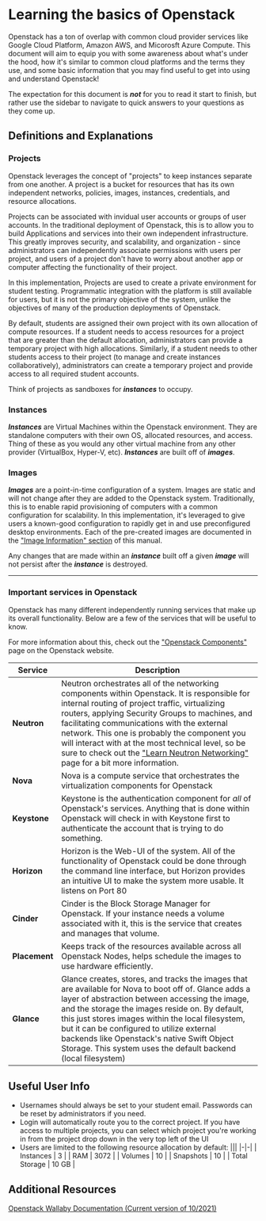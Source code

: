 # Learning the basics of Openstack
<!--This should explain what the concept of "project" is, what their first steps should be, and some of the basic components of openstack-->
Openstack has a ton of overlap with common cloud provider services like Google Cloud Platform, Amazon AWS, and Micorosft Azure Compute. This document will aim to equip you with some awareness about what's under the hood, how it's similar to common cloud platforms and the terms they use, and some basic information that you may find useful to get into using and understand Openstack!

The expectation for this document is ***not*** for you to read it start to finish, but rather use the sidebar to navigate to quick answers to your questions as they come up. 

## Definitions and Explanations
### Projects
Openstack leverages the concept of "projects" to keep instances separate from one another. A project is a bucket for resources that has its own independent networks, policies, images, instances, credentials, and resource allocations. 

Projects can be associated with invidual user accounts or groups of user accounts. In the traditional deployment of Openstack, this is to allow you to build Applications and services into their own independent infrastructure. This greatly improves security, and scalability, and organization - since administrators can independently associate permissions with users per project, and users of a project don't have to worry about another app or computer affecting the functionality of their project. 

In this implementation, Projects are used to create a private environment for student testing. Programmatic integration with the platform is still available for users, but it is not the primary objective of the system, unlike the objectives of many of the production deployments of Openstack. 

By default, students are assigned their own project with its own allocation of compute resources. If a student needs to access resources for a project that are greater than the default allocation, administrators can provide a temporary project with high allocations. Similarly, if a student needs to other students access to their project (to manage and create instances collaboratively), administrators can create a temporary project and provide access to all required student accounts. 

Think of projects as sandboxes for ***instances*** to occupy. 


### Instances
***Instances*** are Virtual Machines within the Openstack environment. They are standalone computers with their own OS, allocated resources, and access. Thing of these as you would any other virtual machine from any other provider (VirtualBox, Hyper-V, etc). ***Instances*** are built off of ***images***. 

### Images
***Images*** are a point-in-time configuration of a system. Images are static and will not change after they are added to the Openstack system. Traditionally, this is to enable rapid provisioning of computers with a common configuration for scalability. In this implementation, it's leveraged to give users a known-good configuration to rapidly get in and use preconfigured desktop environments. Each of the pre-created images are documented in the ["Image Information" section](/Image-Information/user-base.md) of this manual.

Any changes that are made within an ***instance*** built off a given  ***image*** will not persist after the ***instance*** is destroyed. 

---
### Important services in Openstack
Openstack has many different independently running services that make up its overall functionality. Below are a few of the services that will be useful to know.

For more information about this, check out the ["Openstack Components"](https://www.openstack.org/software/project-navigator/openstack-components#openstack-services) page on the Openstack website. 

| Service | Description |
|-|-|
| **Neutron** | Neutron orchestrates all of the networking components within Openstack. It is responsible for internal routing of project traffic, virtualizing routers, applying Security Groups to machines, and facilitating communications with the external network. This one is probably the component you will interact with at the most technical level, so be sure to check out the ["Learn Neutron Networking"](/Openstack-Information/understanding-networking.md) page for a bit more information. |
| **Nova** | Nova is a compute service that orchestrates the virtualization components for Openstack |
| **Keystone** | Keystone is the authentication component for *all* of Openstack's services. Anything that is done within Openstack will check in with Keystone first to authenticate the account that is trying to do something. |
| **Horizon** | Horizon is the Web-UI of the system. All of the functionality of Openstack could be done through the command line interface, but Horizon provides an intuitive UI to make the system more usable. It listens on Port 80 |
| **Cinder** | Cinder is the Block Storage Manager for Openstack. If your instance needs a volume associated with it, this is the service that creates and manages that volume. |
| **Placement** | Keeps track of the resources available across all Openstack Nodes, helps schedule the images to use hardware efficiently. |
| **Glance** | Glance creates, stores, and tracks the images that are available for Nova to boot off of. Glance adds a layer of abstraction between accessing the image, and the storage the images reside on. By default, this just stores images within the local filesystem, but it can be configured to utilize external backends like Openstack's native Swift Object Storage. This system uses the default backend (local filesystem) |

## Useful User Info
* Usernames should always be set to your student email. Passwords can be reset by administrators if you need. 
* Login will automatically route you to the correct project. If you have access to multiple projects, you can select which project you're working in from the project drop down in the very top left of the UI
* Users are limited to the following resource allocation by default:
|||
|-|-|
| Instances | 3 |
| RAM | 3072 |
| Volumes | 10 |
| Snapshots | 10 |
| Total Storage | 10 GB |

## Additional Resources
[Openstack Wallaby Documentation (Current version of 10/2021)](https://docs.openstack.org/wallaby/index.html)
